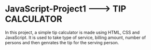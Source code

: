 # JavaScript-Project1 ---> TIP CALCULATOR

In this project, a simple tip calculator is made using HTML, CSS and JavaScript. It is used to take type of service, billing amount, number of persons and then genrates the tip for the serving person.
